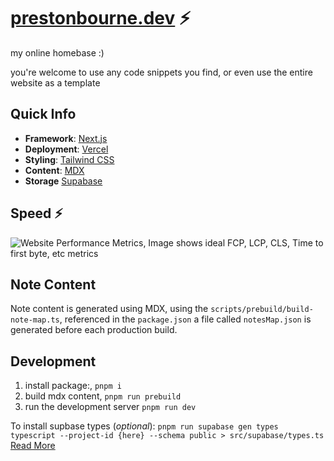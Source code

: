 # [prestonbourne.dev](https://prestonbourne.dev/) ⚡️

my online homebase :)

you're welcome to use any code snippets you find, or even use the entire website as a template

## Quick Info

- **Framework**: [Next.js](https://nextjs.org/)
- **Deployment**: [Vercel](https://vercel.com)
- **Styling**: [Tailwind CSS](https://tailwindcss.com/)
- **Content**: [MDX](https://github.com/hashicorp/next-mdx-remote)
- **Storage** [Supabase](https://supabase.com/)

## Speed ⚡

![Website Performance Metrics, Image shows ideal FCP, LCP, CLS, Time to first byte, etc metrics](https://github.com/prestonbourne/www-2024/blob/main/public/speed-insights.png?raw=true)

## Note Content

Note content is generated using MDX, using the `scripts/prebuild/build-note-map.ts`, referenced in the `package.json`
a file called `notesMap.json` is generated before each production build. 

## Development

1. install package:, `pnpm i`
2. build mdx content, `pnpm run prebuild`
3. run the development server `pnpm run dev`

To install supbase types (_optional_):
`pnpm run supabase gen types typescript --project-id {here} --schema public > src/supabase/types.ts`
[Read More](https://supabase.com/docs/guides/api/rest/generating-types)